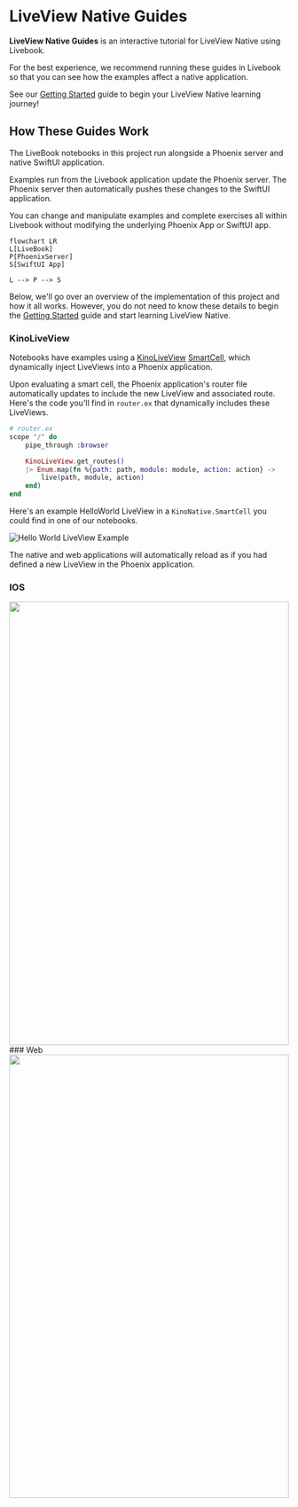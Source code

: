 # LiveView Native Guides

**LiveView Native Guides** is an interactive tutorial for LiveView Native using Livebook.

For the best experience, we recommend running these guides in Livebook so that you can see how the examples affect a native application.

See our [Getting Started](getting_started.livemd) guide to begin your LiveView Native learning journey!

## How These Guides Work

The LiveBook notebooks in this project run alongside a Phoenix server and native SwiftUI application.

Examples run from the Livebook application update the Phoenix server. The Phoenix server then automatically pushes these changes to the SwiftUI application.

You can change and manipulate examples and complete exercises all within Livebook without modifying the underlying Phoenix App or SwiftUI app.

```mermaid
flowchart LR
L[LiveBook]
P[PhoenixServer]
S[SwiftUI App]

L --> P --> S
```

Below, we'll go over an overview of the implementation of this project and how it all works. However, you do not need to know these details to begin the [Getting Started](getting_started.livemd) guide and start learning LiveView Native. 

### KinoLiveView

Notebooks have examples using a [KinoLiveView](https://github.com/BrooklinJazz/kino_live_view) [SmartCell](https://hexdocs.pm/kino/Kino.SmartCell.html), which dynamically inject LiveViews into a Phoenix application. 

Upon evaluating a smart cell, the Phoenix application's router file automatically updates to include the new LiveView and associated route. Here's the code you'll find in `router.ex` that dynamically includes these LiveViews.

```elixir
# router.ex
scope "/" do
    pipe_through :browser

    KinoLiveView.get_routes()
    |> Enum.map(fn %{path: path, module: module, action: action} ->
        live(path, module, action)
    end)
end
```

Here's an example HelloWorld LiveView in a `KinoNative.SmartCell` you could find in one of our notebooks.

![Hello World LiveView Example](assets/hello_world_live.png)

The native and web applications will automatically reload as if you had defined a new LiveView in the Phoenix application.

<!-- tabs-open -->

### IOS

<div height="800" width="100%" style="display: flex; height: 800px; justify-content: center; align-items: center;">
    <img height="100%" width="100%" style="object-fit: contain" src="assets/hello_world_ios_app.png"/>
</div>
### Web

<div height="800" width="100%" style="display: flex; height: 800px; justify-content: center; align-items: center;">
    <img height="100%" width="100%" style="object-fit: contain" src="assets/hello_world_web_app.png" />
</div>


<!-- tabs-close -->